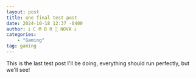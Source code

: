 ```yaml
---
layout: post
title: one final test post
date: 2024-10-18 12:37 -0400
author: 𐕣 C M D R ░ NOVA 𐕣
categories:
    - "Gaming"
tag: gaming
---
```


This is the last test post I'll be doing, everything should run perfectly, but we'll see!
